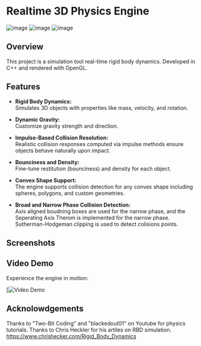 # Realtime 3D Physics Engine

![image](https://github.com/user-attachments/assets/26add229-bdab-4f4f-baab-092169b9dd7f)
![image](https://github.com/user-attachments/assets/f1f3a720-3e13-48c1-9373-dfe694f22643)
![image](https://github.com/user-attachments/assets/0bf08a96-a131-4997-9439-69bed432c903)

## Overview

This project is a simulation tool real-time rigid body dynamics. Developed in C++ and rendered with OpenGL.

## Features

- **Rigid Body Dynamics:**  
  Simulates 3D objects with properties like mass, velocity, and rotation.

- **Dynamic Gravity:**  
  Customize gravity strength and direction.

- **Impulse-Based Collision Resolution:**  
  Realistic collision responses computed via impulse methods ensure objects behave naturally upon impact.

- **Bounciness and Density:**  
  Fine-tune restitution (bounciness) and density for each object.

- **Convex Shape Support:**  
  The engine supports collision detection for any convex shape including spheres, polygons, and custom geometries.

- **Broad and Narrow Phase Collision Detection:**  
  Axis allgned boudning boxes are used for the narrow phase, and the Seperating Axis Therom is implemented for the narrow phase. Sutherman-Hodgeman clipping is used to detect colisions points.

## Screenshots

## Video Demo

Experience the engine in motion:

[![Video Demo]((https://www.youtube.com/watch?v=YO55TEJMftM))  

## Acknolowdgements

Thanks to "Two-Bit Coding" and "blackedout01" on Youtube for physics tutorials.
Thanks to Chris Heckler for his artiles on RBD simulation. https://www.chrishecker.com/Rigid_Body_Dynamics 
